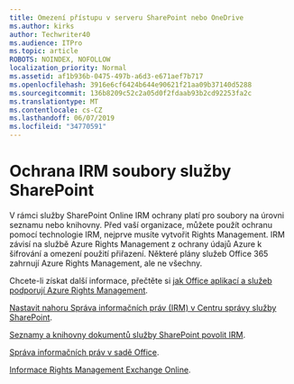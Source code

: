 ```yaml
---
title: Omezení přístupu v serveru SharePoint nebo OneDrive
ms.author: kirks
author: Techwriter40
ms.audience: ITPro
ms.topic: article
ROBOTS: NOINDEX, NOFOLLOW
localization_priority: Normal
ms.assetid: af1b936b-0475-497b-a6d3-e671aef7b717
ms.openlocfilehash: 3916e6cf6424b644e90621f21aa09b37140d5288
ms.sourcegitcommit: 136b8209c52c2a05d0f2fdaab93b2cd92253fa2c
ms.translationtype: MT
ms.contentlocale: cs-CZ
ms.lasthandoff: 06/07/2019
ms.locfileid: "34770591"
---
```

# <a name="irm-protection-to-sharepoint-files"></a>Ochrana IRM soubory služby SharePoint


V rámci služby SharePoint Online IRM ochrany platí pro soubory na úrovni seznamu nebo knihovny. Před vaší organizace, můžete použít ochranu pomocí technologie IRM, nejprve musíte vytvořit Rights Management. IRM závisí na službě Azure Rights Management z ochrany údajů Azure k šifrování a omezení použití přiřazení. Některé plány služeb Office 365 zahrnují Azure Rights Management, ale ne všechny. 

Chcete-li získat další informace, přečtěte si [jak Office aplikací a služeb podporují Azure Rights Management](https://docs.microsoft.com/azure/information-protection/understand-explore/office-apps-services-support).

[Nastavit nahoru Správa informačních práv (IRM) v Centru správy služby SharePoint](https://docs.microsoft.com/office365/securitycompliance/set-up-irm-in-sp-admin-center).

[Seznamy a knihovny dokumentů služby SharePoint povolit IRM](https://docs.microsoft.com/office365/securitycompliance/set-up-irm-in-sp-admin-center#irm-enable-sharepoint-document-libraries-and-lists).

[Správa informačních práv v sadě Office](https://support.office.com/Article/Information-Rights-Management-in-Office-c7a70797-6b1e-493f-acf7-92a39b85e30c).

[Informace Rights Management Exchange Online](https://docs.microsoft.com/office365/SecurityCompliance/information-rights-management-in-exchange-online).


